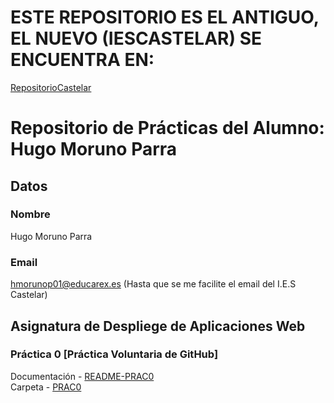 # ESTE REPOSITORIO ES EL ANTIGUO, EL NUEVO (IESCASTELAR) SE ENCUENTRA EN:

[RepositorioCastelar](https://github.com/hugomorunocastelar/DEAPW-Hugo-Moruno)

# Repositorio de Prácticas del Alumno: Hugo Moruno Parra

## Datos

### Nombre

Hugo Moruno Parra

### Email

<hmorunop01@educarex.es> (Hasta que se me facilite el email del I.E.S Castelar)

## Asignatura de Despliege de Aplicaciones Web

### Práctica 0 [Práctica Voluntaria de GitHub]

Documentación - [README-PRAC0](uth0/README.md)  
Carpeta - [PRAC0](uth0/)
